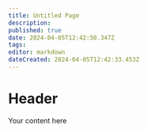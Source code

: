 ```yaml
---
title: Untitled Page
description: 
published: true
date: 2024-04-05T12:42:50.347Z
tags: 
editor: markdown
dateCreated: 2024-04-05T12:42:33.453Z
---
```


# Header
Your content here